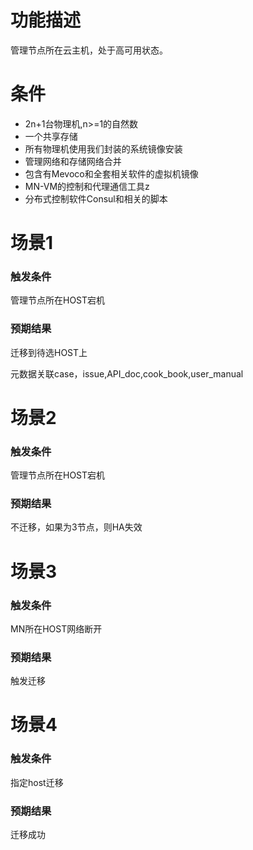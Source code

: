 # 功能描述

管理节点所在云主机，处于高可用状态。

# 条件

* 2n+1台物理机,n&gt;=1的自然数
* 一个共享存储
* 所有物理机使用我们封装的系统镜像安装
* 管理网络和存储网络合并
* 包含有Mevoco和全套相关软件的虚拟机镜像
* MN-VM的控制和代理通信工具z
* 分布式控制软件Consul和相关的脚本

# 场景1

### 触发条件

管理节点所在HOST宕机

### 预期结果

迁移到待选HOST上

元数据关联case，issue,API_doc,cook_book,user_manual

# 场景2

### 触发条件

管理节点所在HOST宕机

### 预期结果

不迁移，如果为3节点，则HA失效

# 场景3

### 触发条件

MN所在HOST网络断开

### 预期结果

触发迁移

# 场景4

### 触发条件

指定host迁移

### 预期结果

迁移成功

